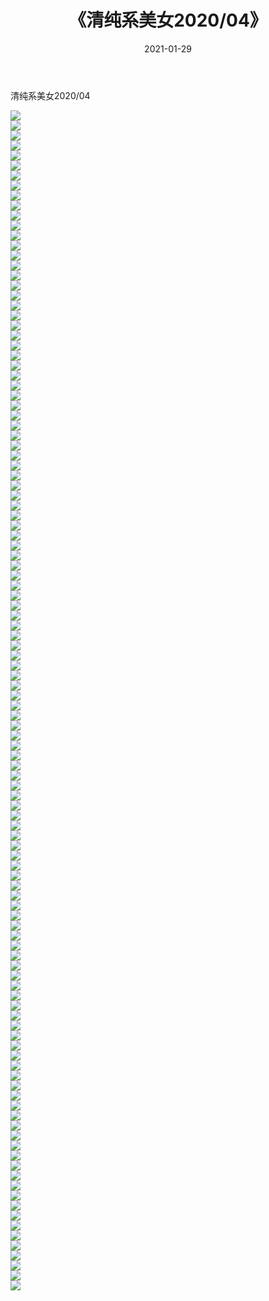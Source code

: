 ﻿---
layout: post
title:  《清纯系美女2020/04》
date:   2021-01-29
img: http://pic.660000.xyz/1:/清纯系美女/2020/04/000.jpg
categories: [美女, 清纯, 唯美]
---

清纯系美女2020/04

 ![](http://pic.660000.xyz/1:/清纯系美女/2020/04/001.jpeg) <br>![](http://pic.660000.xyz/1:/清纯系美女/2020/04/002.jpeg) <br>![](http://pic.660000.xyz/1:/清纯系美女/2020/04/003.jpeg) <br>![](http://pic.660000.xyz/1:/清纯系美女/2020/04/004.jpeg) <br>![](http://pic.660000.xyz/1:/清纯系美女/2020/04/005.jpeg) <br>![](http://pic.660000.xyz/1:/清纯系美女/2020/04/006.jpeg) <br>![](http://pic.660000.xyz/1:/清纯系美女/2020/04/007.jpeg) <br>![](http://pic.660000.xyz/1:/清纯系美女/2020/04/008.jpeg) <br>![](http://pic.660000.xyz/1:/清纯系美女/2020/04/009.jpeg) <br>![](http://pic.660000.xyz/1:/清纯系美女/2020/04/010.jpeg) <br>![](http://pic.660000.xyz/1:/清纯系美女/2020/04/011.jpeg) <br>![](http://pic.660000.xyz/1:/清纯系美女/2020/04/012.jpeg) <br>![](http://pic.660000.xyz/1:/清纯系美女/2020/04/013.jpeg) <br>![](http://pic.660000.xyz/1:/清纯系美女/2020/04/014.jpeg) <br>![](http://pic.660000.xyz/1:/清纯系美女/2020/04/015.jpeg) <br>![](http://pic.660000.xyz/1:/清纯系美女/2020/04/016.jpeg) <br>![](http://pic.660000.xyz/1:/清纯系美女/2020/04/017.jpeg) <br>![](http://pic.660000.xyz/1:/清纯系美女/2020/04/018.jpeg) <br>![](http://pic.660000.xyz/1:/清纯系美女/2020/04/019.jpeg) <br>![](http://pic.660000.xyz/1:/清纯系美女/2020/04/020.jpeg) <br>![](http://pic.660000.xyz/1:/清纯系美女/2020/04/021.jpeg) <br>![](http://pic.660000.xyz/1:/清纯系美女/2020/04/022.jpeg) <br>![](http://pic.660000.xyz/1:/清纯系美女/2020/04/023.jpeg) <br>![](http://pic.660000.xyz/1:/清纯系美女/2020/04/024.jpeg) <br>![](http://pic.660000.xyz/1:/清纯系美女/2020/04/025.jpeg) <br>![](http://pic.660000.xyz/1:/清纯系美女/2020/04/026.jpeg) <br>![](http://pic.660000.xyz/1:/清纯系美女/2020/04/027.jpeg) <br>![](http://pic.660000.xyz/1:/清纯系美女/2020/04/028.jpeg) <br>![](http://pic.660000.xyz/1:/清纯系美女/2020/04/029.jpeg) <br>![](http://pic.660000.xyz/1:/清纯系美女/2020/04/030.jpeg) <br>![](http://pic.660000.xyz/1:/清纯系美女/2020/04/031.jpeg) <br>![](http://pic.660000.xyz/1:/清纯系美女/2020/04/032.jpeg) <br>![](http://pic.660000.xyz/1:/清纯系美女/2020/04/033.jpeg) <br>![](http://pic.660000.xyz/1:/清纯系美女/2020/04/034.jpeg) <br>![](http://pic.660000.xyz/1:/清纯系美女/2020/04/035.jpeg) <br>![](http://pic.660000.xyz/1:/清纯系美女/2020/04/036.jpeg) <br>![](http://pic.660000.xyz/1:/清纯系美女/2020/04/037.jpeg) <br>![](http://pic.660000.xyz/1:/清纯系美女/2020/04/038.jpeg) <br>![](http://pic.660000.xyz/1:/清纯系美女/2020/04/039.jpeg) <br>![](http://pic.660000.xyz/1:/清纯系美女/2020/04/040.jpeg) <br>![](http://pic.660000.xyz/1:/清纯系美女/2020/04/041.jpeg) <br>![](http://pic.660000.xyz/1:/清纯系美女/2020/04/042.jpeg) <br>![](http://pic.660000.xyz/1:/清纯系美女/2020/04/043.jpeg) <br>![](http://pic.660000.xyz/1:/清纯系美女/2020/04/044.jpeg) <br>![](http://pic.660000.xyz/1:/清纯系美女/2020/04/045.jpeg) <br>![](http://pic.660000.xyz/1:/清纯系美女/2020/04/046.jpeg) <br>![](http://pic.660000.xyz/1:/清纯系美女/2020/04/047.jpeg) <br>![](http://pic.660000.xyz/1:/清纯系美女/2020/04/048.jpeg) <br>![](http://pic.660000.xyz/1:/清纯系美女/2020/04/049.jpeg) <br>![](http://pic.660000.xyz/1:/清纯系美女/2020/04/050.jpeg) <br>![](http://pic.660000.xyz/1:/清纯系美女/2020/04/051.jpeg) <br>![](http://pic.660000.xyz/1:/清纯系美女/2020/04/052.jpeg) <br>![](http://pic.660000.xyz/1:/清纯系美女/2020/04/053.jpeg) <br>![](http://pic.660000.xyz/1:/清纯系美女/2020/04/054.jpeg) <br>![](http://pic.660000.xyz/1:/清纯系美女/2020/04/055.jpeg) <br>![](http://pic.660000.xyz/1:/清纯系美女/2020/04/056.jpeg) <br>![](http://pic.660000.xyz/1:/清纯系美女/2020/04/057.jpeg) <br>![](http://pic.660000.xyz/1:/清纯系美女/2020/04/058.jpeg) <br>![](http://pic.660000.xyz/1:/清纯系美女/2020/04/059.jpeg) <br>![](http://pic.660000.xyz/1:/清纯系美女/2020/04/060.jpeg) <br>![](http://pic.660000.xyz/1:/清纯系美女/2020/04/061.jpeg) <br>![](http://pic.660000.xyz/1:/清纯系美女/2020/04/062.jpeg) <br>![](http://pic.660000.xyz/1:/清纯系美女/2020/04/063.jpeg) <br>![](http://pic.660000.xyz/1:/清纯系美女/2020/04/064.jpeg) <br>![](http://pic.660000.xyz/1:/清纯系美女/2020/04/065.jpeg) <br>![](http://pic.660000.xyz/1:/清纯系美女/2020/04/066.jpeg) <br>![](http://pic.660000.xyz/1:/清纯系美女/2020/04/067.jpeg) <br>![](http://pic.660000.xyz/1:/清纯系美女/2020/04/068.jpeg) <br>![](http://pic.660000.xyz/1:/清纯系美女/2020/04/069.jpeg) <br>![](http://pic.660000.xyz/1:/清纯系美女/2020/04/070.jpeg) <br>![](http://pic.660000.xyz/1:/清纯系美女/2020/04/071.jpeg) <br>![](http://pic.660000.xyz/1:/清纯系美女/2020/04/072.jpeg) <br>![](http://pic.660000.xyz/1:/清纯系美女/2020/04/073.jpeg) <br>![](http://pic.660000.xyz/1:/清纯系美女/2020/04/074.jpeg) <br>![](http://pic.660000.xyz/1:/清纯系美女/2020/04/075.jpeg) <br>![](http://pic.660000.xyz/1:/清纯系美女/2020/04/076.jpeg) <br>![](http://pic.660000.xyz/1:/清纯系美女/2020/04/077.jpeg) <br>![](http://pic.660000.xyz/1:/清纯系美女/2020/04/078.jpeg) <br>![](http://pic.660000.xyz/1:/清纯系美女/2020/04/079.jpeg) <br>![](http://pic.660000.xyz/1:/清纯系美女/2020/04/080.jpeg) <br>![](http://pic.660000.xyz/1:/清纯系美女/2020/04/081.jpeg) <br>![](http://pic.660000.xyz/1:/清纯系美女/2020/04/082.jpeg) <br>![](http://pic.660000.xyz/1:/清纯系美女/2020/04/083.jpeg) <br>![](http://pic.660000.xyz/1:/清纯系美女/2020/04/084.jpeg) <br>![](http://pic.660000.xyz/1:/清纯系美女/2020/04/085.jpeg) <br>![](http://pic.660000.xyz/1:/清纯系美女/2020/04/086.jpeg) <br>![](http://pic.660000.xyz/1:/清纯系美女/2020/04/087.jpeg) <br>![](http://pic.660000.xyz/1:/清纯系美女/2020/04/088.jpeg) <br>![](http://pic.660000.xyz/1:/清纯系美女/2020/04/089.jpeg) <br>![](http://pic.660000.xyz/1:/清纯系美女/2020/04/090.jpeg) <br>![](http://pic.660000.xyz/1:/清纯系美女/2020/04/091.jpeg) <br>![](http://pic.660000.xyz/1:/清纯系美女/2020/04/092.jpeg) <br>![](http://pic.660000.xyz/1:/清纯系美女/2020/04/093.jpeg) <br>![](http://pic.660000.xyz/1:/清纯系美女/2020/04/094.jpeg) <br>![](http://pic.660000.xyz/1:/清纯系美女/2020/04/095.jpeg) <br>![](http://pic.660000.xyz/1:/清纯系美女/2020/04/096.jpeg) <br>![](http://pic.660000.xyz/1:/清纯系美女/2020/04/097.jpeg) <br>![](http://pic.660000.xyz/1:/清纯系美女/2020/04/098.jpeg) <br>![](http://pic.660000.xyz/1:/清纯系美女/2020/04/099.jpeg) <br>![](http://pic.660000.xyz/1:/清纯系美女/2020/04/100.jpeg) <br>![](http://pic.660000.xyz/1:/清纯系美女/2020/04/101.jpeg) <br>![](http://pic.660000.xyz/1:/清纯系美女/2020/04/102.jpeg) <br>![](http://pic.660000.xyz/1:/清纯系美女/2020/04/103.jpeg) <br>![](http://pic.660000.xyz/1:/清纯系美女/2020/04/104.jpeg) <br>![](http://pic.660000.xyz/1:/清纯系美女/2020/04/105.jpeg) <br>![](http://pic.660000.xyz/1:/清纯系美女/2020/04/106.jpeg) <br>![](http://pic.660000.xyz/1:/清纯系美女/2020/04/107.jpeg) <br>![](http://pic.660000.xyz/1:/清纯系美女/2020/04/108.jpeg) <br>![](http://pic.660000.xyz/1:/清纯系美女/2020/04/109.jpeg) <br>![](http://pic.660000.xyz/1:/清纯系美女/2020/04/110.jpeg) <br>![](http://pic.660000.xyz/1:/清纯系美女/2020/04/111.jpeg) <br>![](http://pic.660000.xyz/1:/清纯系美女/2020/04/112.jpeg) <br>![](http://pic.660000.xyz/1:/清纯系美女/2020/04/113.jpeg) <br>![](http://pic.660000.xyz/1:/清纯系美女/2020/04/114.jpeg) <br>![](http://pic.660000.xyz/1:/清纯系美女/2020/04/115.jpeg) <br>![](http://pic.660000.xyz/1:/清纯系美女/2020/04/116.jpeg) <br>![](http://pic.660000.xyz/1:/清纯系美女/2020/04/117.jpeg) <br>![](http://pic.660000.xyz/1:/清纯系美女/2020/04/118.jpeg) <br>